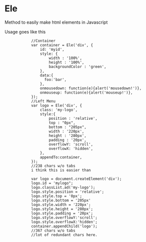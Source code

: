 # Ele
Method to easily make html elements in Javascript

Usage goes like this

                //Container
                var container = Ele('div', {
                    id: 'myid',
                    style: {
                        width : '100%',
                        height : '100%',
                        backgroundColor : 'green',
                    },
                    data:{
                      foo:'bar',
                    },
                    onmousedown: function(e){alert('mousedown!')},
                    onmouseup: function(e){alert('mouseup!')},
                });
                //Left Menu
                var logo = Ele('div', {
                    class: 'my-logo',
                    style:{
                        position : 'relative',
                        top : "0px",
                        bottom : "205px",
                        width : '220px',
                        height : '280px',
                        padding : '20px',
                        overflowY: 'scroll',
                        overflowX: 'hidden',
                    },
                    appendTo:container,
                });
                //238 chars w/o tabs
                i think this is easier than
                
                var logo = document.createElement('div');
                logo.id = 'mylogo";
                logo.classList.ad('my-logo');
                logo.style.position = 'relative';
                logo.style.top = '0px';
                logo.style.bottom = '205px'
                logo.style.width = '220px';
                logo.style.height = '280px';
                logo.style.padding = '20px';
                logo.style.overflowY:'scroll';
                logo.style.overflowX:'hidden';
                container.appendChild('logo');
                //367 chars w/o tabs
                //lot of redundant chars here. 

